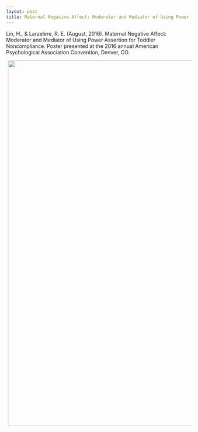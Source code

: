 ```yaml
---
layout: post
title: Maternal Negative Affect: Moderator and Mediator of Using Power Assertion for Toddler Noncompliance
---
```


Lin, H., & Larzelere, R. E. (August, 2016). Maternal Negative Affect: Moderator and Mediator of Using Power Assertion for Toddler Noncompliance. Poster presented at the 2016 annual American Psychological Association Convention, Denver, CO.

<img style="float: center; width: 1000px; margin: 0px 5px 5px" src="/images/HL_REL_2016APA.jpg">
